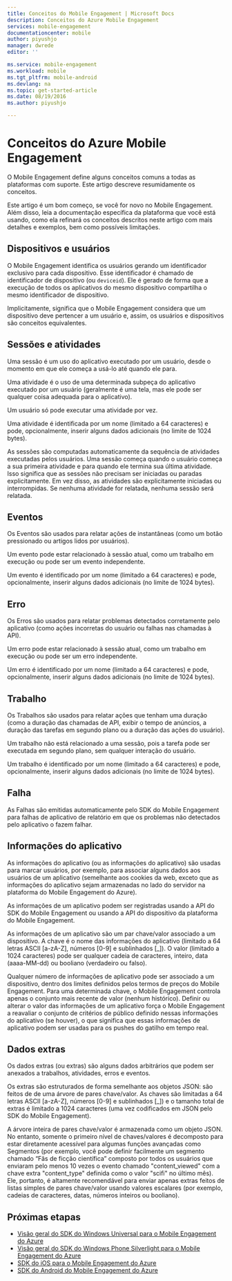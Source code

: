 ```yaml
---
title: Conceitos do Mobile Engagement | Microsoft Docs
description: Conceitos do Azure Mobile Engagement
services: mobile-engagement
documentationcenter: mobile
author: piyushjo
manager: dwrede
editor: ''

ms.service: mobile-engagement
ms.workload: mobile
ms.tgt_pltfrm: mobile-android
ms.devlang: na
ms.topic: get-started-article
ms.date: 08/19/2016
ms.author: piyushjo

---
```

# Conceitos do Azure Mobile Engagement
O Mobile Engagement define alguns conceitos comuns a todas as plataformas com suporte. Este artigo descreve resumidamente os conceitos.

Este artigo é um bom começo, se você for novo no Mobile Engagement. Além disso, leia a documentação específica da plataforma que você está usando, como ela refinará os conceitos descritos neste artigo com mais detalhes e exemplos, bem como possíveis limitações.

## Dispositivos e usuários
O Mobile Engagement identifica os usuários gerando um identificador exclusivo para cada dispositivo. Esse identificador é chamado de identificador de dispositivo (ou `deviceid`). Ele é gerado de forma que a execução de todos os aplicativos do mesmo dispositivo compartilha o mesmo identificador de dispositivo.

Implicitamente, significa que o Mobile Engagement considera que um dispositivo deve pertencer a um usuário e, assim, os usuários e dispositivos são conceitos equivalentes.

## Sessões e atividades
Uma sessão é um uso do aplicativo executado por um usuário, desde o momento em que ele começa a usá-lo até quando ele para.

Uma atividade é o uso de uma determinada subpeça do aplicativo executado por um usuário (geralmente é uma tela, mas ele pode ser qualquer coisa adequada para o aplicativo).

Um usuário só pode executar uma atividade por vez.

Uma atividade é identificada por um nome (limitado a 64 caracteres) e pode, opcionalmente, inserir alguns dados adicionais (no limite de 1024 bytes).

As sessões são computadas automaticamente da sequência de atividades executadas pelos usuários. Uma sessão começa quando o usuário começa a sua primeira atividade e para quando ele termina sua última atividade. Isso significa que as sessões não precisam ser iniciadas ou paradas explicitamente. Em vez disso, as atividades são explicitamente iniciadas ou interrompidas. Se nenhuma atividade for relatada, nenhuma sessão será relatada.

## Eventos
Os Eventos são usados para relatar ações de instantâneas (como um botão pressionado ou artigos lidos por usuários).

Um evento pode estar relacionado à sessão atual, como um trabalho em execução ou pode ser um evento independente.

Um evento é identificado por um nome (limitado a 64 caracteres) e pode, opcionalmente, inserir alguns dados adicionais (no limite de 1024 bytes).

## Erro
Os Erros são usados para relatar problemas detectados corretamente pelo aplicativo (como ações incorretas do usuário ou falhas nas chamadas à API).

Um erro pode estar relacionado à sessão atual, como um trabalho em execução ou pode ser um erro independente.

Um erro é identificado por um nome (limitado a 64 caracteres) e pode, opcionalmente, inserir alguns dados adicionais (no limite de 1024 bytes).

## Trabalho
Os Trabalhos são usados para relatar ações que tenham uma duração (como a duração das chamadas de API, exibir o tempo de anúncios, a duração das tarefas em segundo plano ou a duração das ações do usuário).

Um trabalho não está relacionado a uma sessão, pois a tarefa pode ser executada em segundo plano, sem qualquer interação do usuário.

Um trabalho é identificado por um nome (limitado a 64 caracteres) e pode, opcionalmente, inserir alguns dados adicionais (no limite de 1024 bytes).

## Falha
As Falhas são emitidas automaticamente pelo SDK do Mobile Engagement para falhas de aplicativo de relatório em que os problemas não detectados pelo aplicativo o fazem falhar.

## Informações do aplicativo
As informações do aplicativo (ou as informações do aplicativo) são usadas para marcar usuários, por exemplo, para associar alguns dados aos usuários de um aplicativo (semelhante aos cookies da web, exceto que as informações do aplicativo sejam armazenadas no lado do servidor na plataforma do Mobile Engagement do Azure).

As informações de um aplicativo podem ser registradas usando a API do SDK do Mobile Engagement ou usando a API do dispositivo da plataforma do Mobile Engagement.

As informações de um aplicativo são um par chave/valor associado a um dispositivo. A chave é o nome das informações do aplicativo (limitado a 64 letras ASCII [a-zA-Z], números [0-9] e sublinhados [\_]). O valor (limitado a 1024 caracteres) pode ser qualquer cadeia de caracteres, inteiro, data (aaaa-MM-dd) ou booliano (verdadeiro ou falso).

Qualquer número de informações de aplicativo pode ser associado a um dispositivo, dentro dos limites definidos pelos termos de preços do Mobile Engagement. Para uma determinada chave, o Mobile Engagement controla apenas o conjunto mais recente de valor (nenhum histórico). Definir ou alterar o valor das informações de um aplicativo força o Mobile Engagement a reavaliar o conjunto de critérios de público definido nessas informações do aplicativo (se houver), o que significa que essas informações de aplicativo podem ser usadas para os pushes do gatilho em tempo real.

## Dados extras
Os dados extras (ou extras) são alguns dados arbitrários que podem ser anexados a trabalhos, atividades, erros e eventos.

Os extras são estruturados de forma semelhante aos objetos JSON: são feitos de de uma árvore de pares chave/valor. As chaves são limitadas a 64 letras ASCII [a-zA-Z], números [0-9] e sublinhados [\_]) e o tamanho total de extras é limitado a 1024 caracteres (uma vez codificados em JSON pelo SDK do Mobile Engagement).

A árvore inteira de pares chave/valor é armazenada como um objeto JSON. No entanto, somente o primeiro nível de chaves/valores é decomposto para estar diretamente acessível para algumas funções avançadas como Segmentos (por exemplo, você pode definir facilmente um segmento chamado “Fãs de ficção científica” composto por todos os usuários que enviaram pelo menos 10 vezes o evento chamado "content\_viewed" com a chave extra "content\_type" definida como o valor "scifi" no último mês). Ele, portanto, é altamente recomendável para enviar apenas extras feitos de listas simples de pares chave/valor usando valores escalares (por exemplo, cadeias de caracteres, datas, números inteiros ou booliano).

## Próximas etapas
* [Visão geral do SDK do Windows Universal para o Mobile Engagement do Azure](mobile-engagement-windows-store-sdk-overview.md)
* [Visão geral do SDK do Windows Phone Silverlight para o Mobile Engagement do Azure](mobile-engagement-windows-phone-sdk-overview.md)
* [SDK do iOS para o Mobile Engagement do Azure](mobile-engagement-ios-sdk-overview.md)
* [SDK do Android do Mobile Engagement do Azure](mobile-engagement-android-sdk-overview.md)

<!---HONumber=AcomDC_0824_2016-->